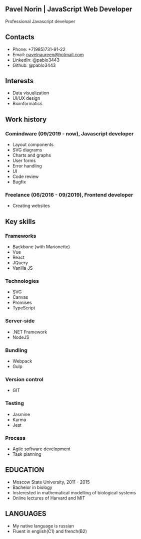 ## Pavel Norin | JavaScript Web Developer

Professional Javascript developer

## Contacts

* Phone: +7(985)731-91-22
* Email: pavelnaureen@hotmail.com
* LinkedIn: @pablo3443
* Github: @pablo3443

## Interests
* Data visualization
* UI/UX design
* Bioinformatics

## Work history
### Comindware (09/2019 - now), Javascript developer
* Layout components
* SVG diagrams
* Charts and graphs
* User forms
* Error handling
* UI
* Code review
* Bugfix

### Freelance (06/2016 - 09/2019), Frontend developer
* Creating websites

## Key skills

### Frameworks

* Backbone (with Marionette)
* Vue
* React
* JQuery
* Vanilla JS

### Technologies
* SVG
* Canvas
* Promises
* TypeScript

### Server-side
* .NET Framework
* NodeJS

### Bundling
* Webpack
* Gulp

### Version control
* GIT

### Testing
* Jasmine
* Karma
* Jest

### Process
* Agile software development
* Task planning

## EDUCATION

* Moscow State University, 2011 - 2015
* Bachelor in biology
* Insterested in mathematical modelling of biological systems
* Online lectures of Harvard and MIT
## LANGUAGES

* My native language is russian
* Fluent in english(C1) and french(B2)